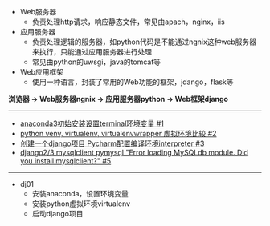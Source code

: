 



- Web服务器
  - 负责处理http请求，响应静态文件，常见由apach，nginx，iis
- 应用服务器
  - 负责处理逻辑的服务器，如python代码是不能通过ngnix这种web服务器来执行，只能通过应用服务器进行处理
  - 常见由python的uwsgi，java的tomcat等
- Web应用框架
  - 使用一种语言，封装了常用的Web功能的框架，jdango，flask等

**浏览器 -> Web服务器ngnix -> 应用服务器python -> Web框架django**

-----

- [anaconda3初始安装设置terminal环境变量 #1](https://github.com/davidkorea/django2/issues/1#issue-571842494)
- [python venv, virtualenv, virtualenvwrapper 虚拟环境比较 #2](https://github.com/davidkorea/django2/issues/2#issue-571906883)
- [创建一个django项目 Pycharm配置编译环境interpreter #3](https://github.com/davidkorea/django2/issues/3#issue-571912084)
- [django2/3 mysqlclient pymysql "Error loading MySQLdb module. Did you install mysqlclient?" #5](https://github.com/davidkorea/django2/issues/5#issue-573657976)
-----


- dj01
  - 安装anaconda，设置环境变量
  - 安装python虚拟环境virtualenv
  - 启动django项目
